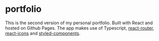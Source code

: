 # portfolio

This is the second version of my personal portfolio.  Built with React and hosted on Github Pages.  The app makes use of Typescript, [react-router](https://github.com/ReactTraining/react-router), [react-icons](https://react-icons.github.io/react-icons/) and [styled-components](https://github.com/styled-components/styled-components).
